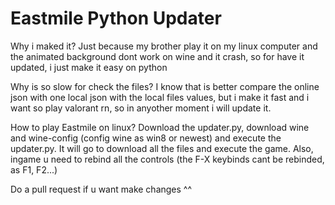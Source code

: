 # Eastmile Python Updater
 Why i maked it?
  Just because my brother play it on my linux computer and the animated background dont work on wine and it crash, so for have it updated, i just make it easy on python

Why is so slow for check the files?
  I know that is better compare the online json with one local json with the local files values, but i make it fast and i want so play valorant rn, so in anyother moment i will update it.

How to play Eastmile on linux?
  Download the updater.py, download wine and wine-config (config wine as win8 or newest) and execute the updater.py. It will go to download all the files and execute the game. Also, ingame u need to rebind all the controls (the F-X keybinds cant be rebinded, as F1, F2...)

Do a pull request if u want make changes ^^
